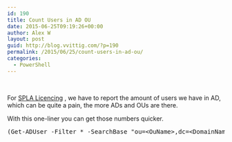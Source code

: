 ```yaml
---
id: 190
title: Count Users in AD OU
date: 2015-06-25T09:19:26+00:00
author: Alex W
layout: post
guid: http://blog.vvittig.com/?p=190
permalink: /2015/06/25/count-users-in-ad-ou/
categories:
  - PowerShell
---
```

&nbsp;

For <a href="https://www.microsoft.com/en-us/Licensing/licensing-programs/spla-program.aspx" target="_blank">SPLA Licencing</a> , we have to report the amount of users we have in AD, which can be quite a pain, the more ADs and OUs are there.

With this one-liner you can get those numbers quicker.

<pre class="lang:ps decode:true">(Get-ADUser -Filter * -SearchBase "ou=&lt;OuName&gt;,dc=&lt;DomainName&gt;,dc=local").count</pre>

&nbsp;